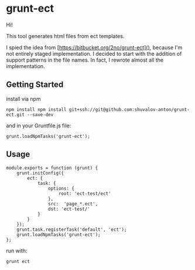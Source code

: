 # grunt-ect

Hi!

This tool generates html files from ect templates.

I spied the idea from [https://bitbucket.org/2no/grunt-ect](), because I'm not entirely staged implementation. 
I decided to start with the addition of support patterns in the file names. In fact, I rewrote almost all the implementation.


## Getting Started

 install via npm

	npm install npm install git+ssh://git@github.com:shuvalov-anton/grunt-ect.git --save-dev

and in your Gruntfile.js file:

	grunt.loadNpmTasks('grunt-ect');

## Usage

	module.exports = function (grunt) {
		grunt.initConfig({
			ect: {
				task: {
					options: {
						root: 'ect-test/ect'
					},
					src:  'page_*.ect',
					dst: 'ect-test/'
				}
			}
		});
		grunt.task.registerTask('default', 'ect');
		grunt.loadNpmTasks('grunt-ect');
	};

run with:

	grunt ect

